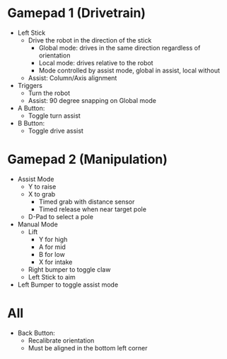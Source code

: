 # Gamepad 1 (Drivetrain)
- Left Stick
  - Drive the robot in the direction of the stick
    - Global mode: drives in the same direction regardless of orientation
    - Local mode: drives relative to the robot
    - Mode controlled by assist mode, global in assist, local without
  - Assist: Column/Axis alignment
- Triggers
  - Turn the robot
  - Assist: 90 degree snapping on Global mode
- A Button:
  - Toggle turn assist
- B Button:
  - Toggle drive assist

# Gamepad 2 (Manipulation)
- Assist Mode
  - Y to raise
  - X to grab
    - Timed grab with distance sensor
    - Timed release when near target pole
  - D-Pad to select a pole
- Manual Mode
  - Lift
    - Y for high
    - A for mid
    - B for low
    - X for intake
  - Right bumper to toggle claw
  - Left Stick to aim
- Left Bumper to toggle assist mode

# All
- Back Button:
  - Recalibrate orientation
  - Must be aligned in the bottom left corner
